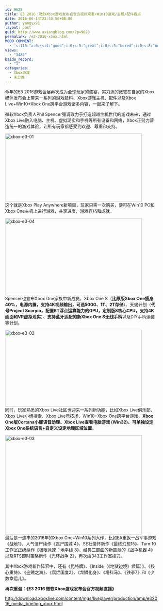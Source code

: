 ```yaml
---
id: 9628
title: E3 2016：微软Xbox游戏发布会官方视频观看+Win10游戏/主机/配件看点
date: 2016-06-14T22:40:56+08:00
author: yangyx91
layout: post
guid: http://www.axiangblog.com/?p=9628
permalink: /e3-2016-xbox.html
MOOD_COMMENT:
  - 's:115:"a:6:{s:4:"good";i:0;s:5:"great";i:0;s:5:"bored";i:0;s:8:"nonsense";i:0;s:13:"notunderstand";i:0;s:7:"passing";i:0;}";'
views:
  - "3482"
baidu_record:
  - "1"
categories:
  - Xbox游戏
  - 未分类
---
```

今年的E3 2016游戏会展再次成为全球玩家的盛宴，实力派的微软在自家的Xbox媒体发布会上带来一系列的游戏猛料、Xbox游戏主机、配件以及Xbox Live+Win10+Xbox One跨平台游戏诸多内容，一起来了解下。

微软Xbox负责人Phil Spencer强调致力于打造超越主机世代的游戏未来，通过Xbox Live融入电脑、主机、虚拟现实和手机等所有设备和网络，Xbox正努力营造统一的游戏体验，让所有玩家都感受到欢迎、尊重和支持。

<a href="http://www.axiangblog.com/e3-2016-xbox.html/xbox-e3-01" rel="attachment wp-att-9629" target="_blank"  rel="nofollow" ><img loading="lazy" class="aligncenter size-full wp-image-9629" src="http://www.axiangblog.com/wp-content/uploads/2016/06/xbox-e3-01.jpg" alt="xbox-e3-01" width="450" height="225" /></a>  
这个就是Xbox Play Anywhere新项目，玩家只需一次购买，便可在Win10 PC和Xbox One主机上进行游戏，共享进度、游戏存档和成就。

<a href="http://www.axiangblog.com/e3-2016-xbox.html/xbox-e3-04" rel="attachment wp-att-9632" target="_blank"  rel="nofollow" ><img loading="lazy" class="aligncenter size-full wp-image-9632" src="http://www.axiangblog.com/wp-content/uploads/2016/06/xbox-e3-04.jpg" alt="xbox-e3-04" width="450" height="254" /></a>  
Spencer也宣布Xbox One家族中新成员，Xbox One S（**比原版Xbox One瘦身40%，电源内置，支持4K视频输出，可选500G、1T、2T存储**）、天蝎计划（**代号Project Scorpio，配置6T浮点运算能力的GPU，定制版8核心CPU，支持4K 画面和VR虚拟现实**）、**支持蓝牙适配的新Xbox One S无线手柄**以及DIY手柄涂装等计划。

<a href="http://www.axiangblog.com/e3-2016-xbox.html/xbox-e3-02" rel="attachment wp-att-9630" target="_blank"  rel="nofollow" ><img loading="lazy" class="aligncenter size-full wp-image-9630" src="http://www.axiangblog.com/wp-content/uploads/2016/06/xbox-e3-02.jpg" alt="xbox-e3-02" width="450" height="253" /></a>  
同时，玩家熟悉的Xbox Live社区也迎来一系列新功能，比如Xbox Live俱乐部、 Xbox Live小组搜索、Xbox Live竞技场、Win10+Xbox One跨平台游戏、**Xbox One版Cortana小娜语音助理、Xbox Live查看电脑游戏 (Win32)、可单独设定Xbox One系统语言+自定义设定地理区域位置**。

<a href="http://www.axiangblog.com/e3-2016-xbox.html/xbox-e3-03" rel="attachment wp-att-9631" target="_blank"  rel="nofollow" ><img loading="lazy" class="aligncenter size-full wp-image-9631" src="http://www.axiangblog.com/wp-content/uploads/2016/06/xbox-e3-03.jpg" alt="xbox-e3-03" width="450" height="327" /></a>  
最后是一连串的2016年的Xbox One+Win10系列大作，比如EA重返一战军事游戏《战地1》、人气僵尸续作《丧尸围城 4》、SE社情怀新作《最终幻想15》、Turn 10工作室正统续作《极限竞速：地平线 3》、经典三部曲的新篇章的《战争机器 4》以及RTS即时策略新作《光环战争 2》，再次由343工作室操刀。

其中Xbox游戏新作阵容中，还有《昆特牌》、《Inside（《地狱边境》续篇）》、《核心重铸》、《盗贼之海》、《腐烂国度2》、《龙鳞化身》、《塔科马》、《铁拳7》和《少数幸运儿》。

**再次重温：《E3 2016 微软Xbox游戏发布会官方视频直播》**

<a href="http://download.xboxlive.com/content/mgs/liveplayer/production/amp/e32016_media_briefing_xbox.html" target="_blank"  rel="nofollow" >http://download.xboxlive.com/content/mgs/liveplayer/production/amp/e32016_media_briefing_xbox.html</a>